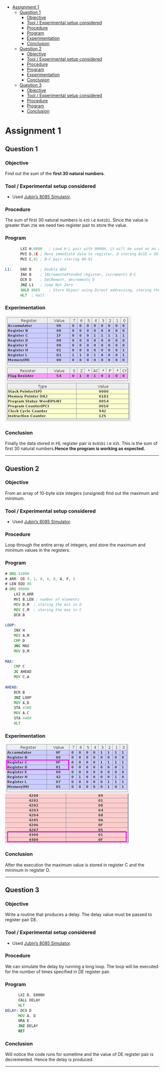 - [Assignment 1](#assignment-1)
	- [Question 1](#question-1)
		- [Objective](#objective)
		- [Tool / Experimental setup considered](#tool--experimental-setup-considered)
		- [Procedure](#procedure)
		- [Program](#program)
		- [Experimentation](#experimentation)
		- [Conclusion](#conclusion)
	- [Question 2](#question-2)
		- [Objective](#objective-1)
		- [Tool / Experimental setup considered](#tool--experimental-setup-considered-1)
		- [Procedure](#procedure-1)
		- [Program](#program-1)
		- [Experimentation](#experimentation-1)
		- [Conclusion](#conclusion-1)
	- [Question 3](#question-3)
		- [Objective](#objective-2)
		- [Tool / Experimental setup considered](#tool--experimental-setup-considered-2)
		- [Procedure](#procedure-2)
		- [Program](#program-2)
		- [Conclusion](#conclusion-2)

# Assignment 1

## Question 1

### Objective

Find out the sum of the **first 30 natural numbers**.

### Tool / Experimental setup considered

- Used [Jubin’s 8085 Simulator](https://github.com/8085simulator/8085simulator.github.io).

### Procedure

The sum of first 30 natural numbers is `435` i.e `0x01D1`. Since the value is greater than `256` we need two register pair to store the value.

### Program

```asm
	   LXI H,0000	; Load H-L pair with 0000H, it will be used as an accumulator
	   MVI D,1E	; Move immediate data to register, D storing 0x1E = 30
	   MVI C,01	; B-C pair storing 00-01

L1:	   DAD B	; Double ADd
	   INX B	; INcrementeXtended register, increments B-C
	   DCR D	; DeCRement, decrements D
	   JNZ L1	; Jump Not Zero
	   SHLD 8085	; Store HLpair using Direct addressing, storing the data in 8085
	   HLT	; Halt
```

### Experimentation

![img](./1.png)

### Conclusion

Finally the data stored in HL register pair is `0x01D1` i.e `435`. This is the sum of first 30 natural numbers.**Hence the program is working as expected.**

<hr>

## Question 2

### Objective

From an array of 10-byte size integers (unsigned) find out the maximum and minimum.

### Tool / Experimental setup considered

- Used [Jubin’s 8085 Simulator](https://github.com/8085simulator/8085simulator.github.io).

### Procedure

Loop through the entire array of integers, and store the maximum and minimum values in the registers.

### Program

```asm
# ORG 4200H
# ARR: DB 9, 1, 8, 4, 8, A, F, 5
# LEN EQU 08
# ORG 0000H
	LXI H,ARR
	MVI B,LEN ; number of elements
	MOV D,M	 ; storing the min in D
	MOV C,M	 ; storing the max in C
	DCR B

LOOP:
	INX H
	MOV A,M
	CMP D
	JNC MAX
	MOV D,M

MAX:
	CMP C
	JC AHEAD
	MOV C,A

AHEAD:
	DCR B
	JNZ LOOP
	MOV A,D
	STA 4300
	MOV A,C
	STA 4400
	HLT
```

### Experimentation

![img](./2_1.png)
![img2](./2_2.png)

### Conclusion

After the execution the maximum value is stored in register C and the minimum in register D.

<hr>

## Question 3

### Objective

Write a routine that produces a delay. The delay value must be passed to register pair DE.

### Tool / Experimental setup considered

- Used [Jubin’s 8085 Simulator](https://github.com/8085simulator/8085simulator.github.io).

### Procedure

We can simulate the delay by running a long loop. The loop will be executed for the number of times specified in DE register pair.

### Program

```asm
      LXI D, E000H
      CALL DELAY
      HLT
DELAY: DCX D
      MOV A, D
      ORA E
      JNZ DELAY
      RET
```

### Conclusion

Will notice the code runs for sometime and the value of DE register pair is decremented. Hence the delay is produced.

<hr>
